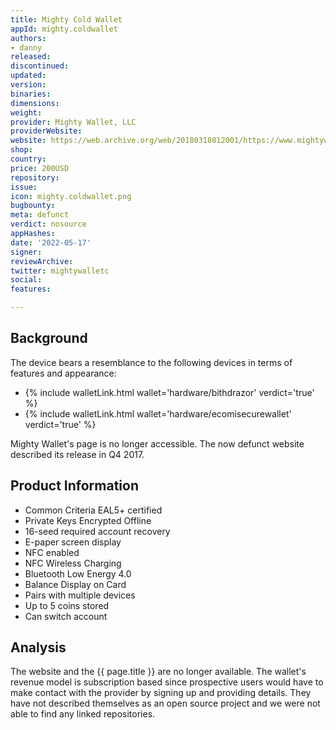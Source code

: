 ```yaml
---
title: Mighty Cold Wallet
appId: mighty.coldwallet
authors:
- danny
released: 
discontinued: 
updated: 
version: 
binaries: 
dimensions: 
weight: 
provider: Mighty Wallet, LLC
providerWebsite: 
website: https://web.archive.org/web/20180318012001/https://www.mightywallet.com/
shop: 
country: 
price: 200USD
repository: 
issue: 
icon: mighty.coldwallet.png
bugbounty: 
meta: defunct
verdict: nosource
appHashes: 
date: '2022-05-17'
signer: 
reviewArchive: 
twitter: mightywalletc
social: 
features: 

---
```


## Background

The device bears a resemblance to the following devices in terms of features and appearance: 

- {% include walletLink.html wallet='hardware/bithdrazor' verdict='true' %}
- {% include walletLink.html wallet='hardware/ecomisecurewallet' verdict='true' %}

Mighty Wallet's page is no longer accessible. The now defunct website described its release in Q4 2017. 

## Product Information 

>
- Common Criteria EAL5+ certified
- Private Keys Encrypted Offline
- 16-seed required account recovery
- E-paper screen display
- NFC enabled
- NFC Wireless Charging
- Bluetooth Low Energy 4.0
- Balance Display on Card
- Pairs with multiple devices
- Up to 5 coins stored
- Can switch account

## Analysis 

The website and the {{ page.title }} are no longer available. The wallet's revenue model is subscription based since prospective users would have to make contact with the provider by signing up and providing details. They have not described themselves as an open source project and we were not able to find any linked repositories. 

